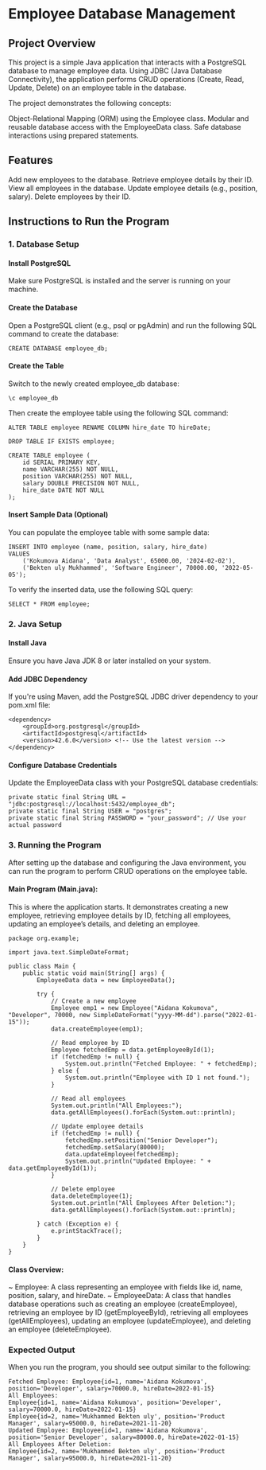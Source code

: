 # Employee Database Management

## Project Overview
This project is a simple Java application that interacts with a PostgreSQL database to manage employee data. Using JDBC (Java Database Connectivity), the application performs CRUD operations (Create, Read, Update, Delete) on an employee table in the database.

The project demonstrates the following concepts:

Object-Relational Mapping (ORM) using the Employee class.
Modular and reusable database access with the EmployeeData class.
Safe database interactions using prepared statements.
## Features
Add new employees to the database.
Retrieve employee details by their ID.
View all employees in the database.
Update employee details (e.g., position, salary).
Delete employees by their ID.
## Instructions to Run the Program
### 1. Database Setup

#### Install PostgreSQL
Make sure PostgreSQL is installed and the server is running on your machine.
#### Create the Database
Open a PostgreSQL client (e.g., psql or pgAdmin) and run the following SQL command to create the database:
```
CREATE DATABASE employee_db;
```
#### Create the Table
Switch to the newly created employee_db database:
```
\c employee_db
```
Then create the employee table using the following SQL command:
```
ALTER TABLE employee RENAME COLUMN hire_date TO hireDate;

DROP TABLE IF EXISTS employee;

CREATE TABLE employee (
    id SERIAL PRIMARY KEY,
    name VARCHAR(255) NOT NULL,
    position VARCHAR(255) NOT NULL,
    salary DOUBLE PRECISION NOT NULL,
    hire_date DATE NOT NULL
);
```
#### Insert Sample Data (Optional)
You can populate the employee table with some sample data:
```
INSERT INTO employee (name, position, salary, hire_date)
VALUES
    ('Kokumova Aidana', 'Data Analyst', 65000.00, '2024-02-02'),
    ('Bekten uly Mukhammed', 'Software Engineer', 70000.00, '2022-05-05');
```
To verify the inserted data, use the following SQL query:
```
SELECT * FROM employee;
```
### 2. Java Setup

#### Install Java
Ensure you have Java JDK 8 or later installed on your system.
#### Add JDBC Dependency
If you're using Maven, add the PostgreSQL JDBC driver dependency to your pom.xml file:
```
<dependency>
    <groupId>org.postgresql</groupId>
    <artifactId>postgresql</artifactId>
    <version>42.6.0</version> <!-- Use the latest version -->
</dependency>
```
#### Configure Database Credentials
Update the EmployeeData class with your PostgreSQL database credentials:
```
private static final String URL = "jdbc:postgresql://localhost:5432/employee_db";
private static final String USER = "postgres";
private static final String PASSWORD = "your_password"; // Use your actual password
```
### 3. Running the Program

After setting up the database and configuring the Java environment, you can run the program to perform CRUD operations on the employee table.

#### Main Program (Main.java):
This is where the application starts. It demonstrates creating a new employee, retrieving employee details by ID, fetching all employees, updating an employee’s details, and deleting an employee.
```
package org.example;

import java.text.SimpleDateFormat;

public class Main {
    public static void main(String[] args) {
        EmployeeData data = new EmployeeData();

        try {
            // Create a new employee
            Employee emp1 = new Employee("Aidana Kokumova", "Developer", 70000, new SimpleDateFormat("yyyy-MM-dd").parse("2022-01-15"));
            data.createEmployee(emp1);

            // Read employee by ID
            Employee fetchedEmp = data.getEmployeeById(1);
            if (fetchedEmp != null) {
                System.out.println("Fetched Employee: " + fetchedEmp);
            } else {
                System.out.println("Employee with ID 1 not found.");
            }

            // Read all employees
            System.out.println("All Employees:");
            data.getAllEmployees().forEach(System.out::println);

            // Update employee details
            if (fetchedEmp != null) {
                fetchedEmp.setPosition("Senior Developer");
                fetchedEmp.setSalary(80000);
                data.updateEmployee(fetchedEmp);
                System.out.println("Updated Employee: " + data.getEmployeeById(1));
            }

            // Delete employee
            data.deleteEmployee(1);
            System.out.println("All Employees After Deletion:");
            data.getAllEmployees().forEach(System.out::println);

        } catch (Exception e) {
            e.printStackTrace();
        }
    }
}
```
#### Class Overview:
~ Employee: A class representing an employee with fields like id, name, position, salary, and hireDate.
~ EmployeeData: A class that handles database operations such as creating an employee (createEmployee), retrieving an employee by ID (getEmployeeById), retrieving all employees (getAllEmployees), updating an employee (updateEmployee), and deleting an employee (deleteEmployee).
### Expected Output
When you run the program, you should see output similar to the following:
```
Fetched Employee: Employee{id=1, name='Aidana Kokumova', position='Developer', salary=70000.0, hireDate=2022-01-15}
All Employees:
Employee{id=1, name='Aidana Kokumova', position='Developer', salary=70000.0, hireDate=2022-01-15}
Employee{id=2, name='Mukhammed Bekten uly', position='Product Manager', salary=95000.0, hireDate=2021-11-20}
Updated Employee: Employee{id=1, name='Aidana Kokumova', position='Senior Developer', salary=80000.0, hireDate=2022-01-15}
All Employees After Deletion:
Employee{id=2, name='Mukhammed Bekten uly', position='Product Manager', salary=95000.0, hireDate=2021-11-20}
```
